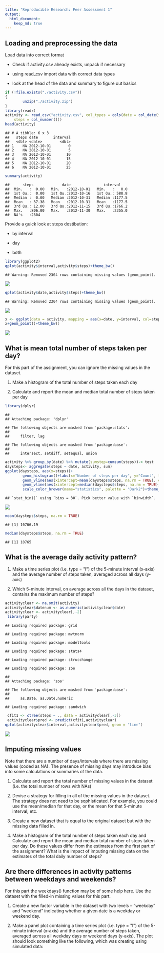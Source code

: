 ```yaml
---
title: "Reproducible Research: Peer Assessment 1"
output: 
  html_document:
    keep_md: true
---
```



## Loading and preprocessing the data
Load data into correct format

* Check if activity.csv already exists, unpack if necessary

* using read_csv import data with correct data types

* look at the head of the data and summary to figure out basics


```r
if (!file.exists("./activity.csv"))
{
        unzip("./activity.zip")
}
library(readr)
activity <- read_csv("activity.csv", col_types = cols(date = col_date(format = "%Y-%m-%d"), 
    steps = col_number()))
head(activity)
```

```
## # A tibble: 6 x 3
##   steps date       interval
##   <dbl> <date>        <dbl>
## 1    NA 2012-10-01        0
## 2    NA 2012-10-01        5
## 3    NA 2012-10-01       10
## 4    NA 2012-10-01       15
## 5    NA 2012-10-01       20
## 6    NA 2012-10-01       25
```

```r
summary(activity)
```

```
##      steps             date               interval     
##  Min.   :  0.00   Min.   :2012-10-01   Min.   :   0.0  
##  1st Qu.:  0.00   1st Qu.:2012-10-16   1st Qu.: 588.8  
##  Median :  0.00   Median :2012-10-31   Median :1177.5  
##  Mean   : 37.38   Mean   :2012-10-31   Mean   :1177.5  
##  3rd Qu.: 12.00   3rd Qu.:2012-11-15   3rd Qu.:1766.2  
##  Max.   :806.00   Max.   :2012-11-30   Max.   :2355.0  
##  NA's   :2304
```
Provide a guick look at steps destibution:

* by interval

* day

* both


```r
library(ggplot2)
qplot(activity$interval,activity$steps)+theme_bw()
```

```
## Warning: Removed 2304 rows containing missing values (geom_point).
```

![](PA1_results_files/figure-html/unnamed-chunk-2-1.png)<!-- -->

```r
qplot(activity$date,activity$steps)+theme_bw()
```

```
## Warning: Removed 2304 rows containing missing values (geom_point).
```

![](PA1_results_files/figure-html/unnamed-chunk-2-2.png)<!-- -->

```r
x <- ggplot(data = activity, mapping = aes(x=date, y=interval, col=steps))
x+geom_point()+theme_bw()
```

![](PA1_results_files/figure-html/unnamed-chunk-2-3.png)<!-- -->

## What is mean total number of steps taken per day?

For this part of the assignment, you can ignore the missing values in the dataset.

1. Make a histogram of the total number of steps taken each day

2. Calculate and report the mean and median total number of steps taken per day

```r
library(dplyr)
```

```
## 
## Attaching package: 'dplyr'
```

```
## The following objects are masked from 'package:stats':
## 
##     filter, lag
```

```
## The following objects are masked from 'package:base':
## 
##     intersect, setdiff, setequal, union
```

```r
activity %>% group_by(date) %>% mutate(sumstep=cumsum(steps))-> test
daysteps<- aggregate(steps ~ date, activity, sum)
ggplot(daysteps, aes(x=steps))+ 
        geom_histogram()+labs(x="Number of steps per day", y="Count", title = "Total daily steps distribution")+
        geom_vline(aes(xintercept=mean(daysteps$steps, na.rm = TRUE), color="mean"), show.legend=TRUE, size=2)+
        geom_vline(aes(xintercept=median(daysteps$steps, na.rm = TRUE), color="median"), show.legend=TRUE)+
        scale_color_brewer(name="statistics", palette = "Dark2")+theme_bw()
```

```
## `stat_bin()` using `bins = 30`. Pick better value with `binwidth`.
```

![](PA1_results_files/figure-html/unnamed-chunk-3-1.png)<!-- -->

```r
mean(daysteps$steps, na.rm = TRUE)
```

```
## [1] 10766.19
```

```r
median(daysteps$steps, na.rm = TRUE)
```

```
## [1] 10765
```


## What is the average daily activity pattern?

1. Make a time series plot (i.e. type = "l") of the 5-minute interval (x-axis)
and the average number of steps taken, averaged across all days (y-axis)

2. Which 5-minute interval, on average across all the days in the dataset,
contains the maximum number of steps?


```r
activityclear <- na.omit(activity)
activityclear$datenum <- as.numeric(activityclear$date)
activityclear <- activityclear[,-2]
 library(party)
```

```
## Loading required package: grid
```

```
## Loading required package: mvtnorm
```

```
## Loading required package: modeltools
```

```
## Loading required package: stats4
```

```
## Loading required package: strucchange
```

```
## Loading required package: zoo
```

```
## 
## Attaching package: 'zoo'
```

```
## The following objects are masked from 'package:base':
## 
##     as.Date, as.Date.numeric
```

```
## Loading required package: sandwich
```

```r
 cfit1 <- ctree(steps ~ ., data = activityclear[,-3])
 activityclear$pred <- predict(cfit1,activityclear)
qplot(activityclear$interval,activityclear$pred, geom = "line") 
```

![](PA1_results_files/figure-html/unnamed-chunk-4-1.png)<!-- -->

## Imputing missing values
Note that there are a number of days/intervals where there are missing values
(coded as NA). The presence of missing days may introduce bias into some
calculations or summaries of the data.

1. Calculate and report the total number of missing values in the dataset
(i.e. the total number of rows with NAs)

2. Devise a strategy for filling in all of the missing values in the dataset. The
strategy does not need to be sophisticated. For example, you could use
the mean/median for that day, or the mean for that 5-minute interval, etc.

3. Create a new dataset that is equal to the original dataset but with the
missing data filled in.

4. Make a histogram of the total number of steps taken each day and Calculate
and report the mean and median total number of steps taken per day. Do
these values differ from the estimates from the first part of the assignment?
What is the impact of imputing missing data on the estimates of the total
daily number of steps?


## Are there differences in activity patterns between weekdays and weekends?
For this part the weekdays() function may be of some help here. Use the dataset
with the filled-in missing values for this part.

1. Create a new factor variable in the dataset with two levels – “weekday”
and “weekend” indicating whether a given date is a weekday or weekend
day.

2. Make a panel plot containing a time series plot (i.e. type = "l") of the
5-minute interval (x-axis) and the average number of steps taken, averaged
across all weekday days or weekend days (y-axis). The plot should look
something like the following, which was creating using simulated data:
